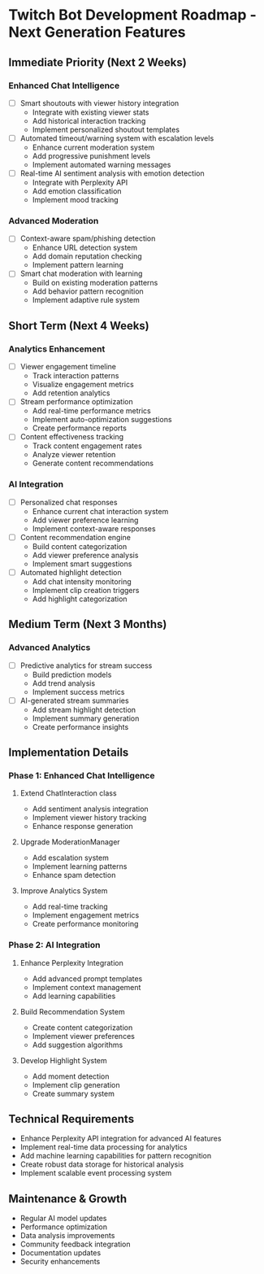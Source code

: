 # Twitch Bot Development Roadmap - Next Generation Features

## Immediate Priority (Next 2 Weeks)
### Enhanced Chat Intelligence
- [ ] Smart shoutouts with viewer history integration
  - Integrate with existing viewer stats
  - Add historical interaction tracking
  - Implement personalized shoutout templates
- [ ] Automated timeout/warning system with escalation levels
  - Enhance current moderation system
  - Add progressive punishment levels
  - Implement automated warning messages
- [ ] Real-time AI sentiment analysis with emotion detection
  - Integrate with Perplexity API
  - Add emotion classification
  - Implement mood tracking

### Advanced Moderation
- [ ] Context-aware spam/phishing detection
  - Enhance URL detection system
  - Add domain reputation checking
  - Implement pattern learning
- [ ] Smart chat moderation with learning
  - Build on existing moderation patterns
  - Add behavior pattern recognition
  - Implement adaptive rule system

## Short Term (Next 4 Weeks)
### Analytics Enhancement
- [ ] Viewer engagement timeline
  - Track interaction patterns
  - Visualize engagement metrics
  - Add retention analytics
- [ ] Stream performance optimization
  - Add real-time performance metrics
  - Implement auto-optimization suggestions
  - Create performance reports
- [ ] Content effectiveness tracking
  - Track content engagement rates
  - Analyze viewer retention
  - Generate content recommendations

### AI Integration
- [ ] Personalized chat responses
  - Enhance current chat interaction system
  - Add viewer preference learning
  - Implement context-aware responses
- [ ] Content recommendation engine
  - Build content categorization
  - Add viewer preference analysis
  - Implement smart suggestions
- [ ] Automated highlight detection
  - Add chat intensity monitoring
  - Implement clip creation triggers
  - Add highlight categorization

## Medium Term (Next 3 Months)
### Advanced Analytics
- [ ] Predictive analytics for stream success
  - Build prediction models
  - Add trend analysis
  - Implement success metrics
- [ ] AI-generated stream summaries
  - Add stream highlight detection
  - Implement summary generation
  - Create performance insights

## Implementation Details

### Phase 1: Enhanced Chat Intelligence
1. Extend ChatInteraction class
   - Add sentiment analysis integration
   - Implement viewer history tracking
   - Enhance response generation

2. Upgrade ModerationManager
   - Add escalation system
   - Implement learning patterns
   - Enhance spam detection

3. Improve Analytics System
   - Add real-time tracking
   - Implement engagement metrics
   - Create performance monitoring

### Phase 2: AI Integration
1. Enhance Perplexity Integration
   - Add advanced prompt templates
   - Implement context management
   - Add learning capabilities

2. Build Recommendation System
   - Create content categorization
   - Implement viewer preferences
   - Add suggestion algorithms

3. Develop Highlight System
   - Add moment detection
   - Implement clip generation
   - Create summary system

## Technical Requirements
- Enhance Perplexity API integration for advanced AI features
- Implement real-time data processing for analytics
- Add machine learning capabilities for pattern recognition
- Create robust data storage for historical analysis
- Implement scalable event processing system

## Maintenance & Growth
- Regular AI model updates
- Performance optimization
- Data analysis improvements
- Community feedback integration
- Documentation updates
- Security enhancements
